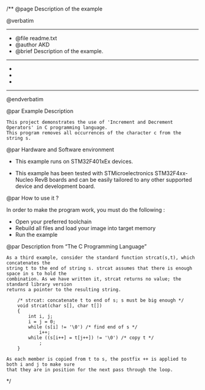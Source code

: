 /**
  @page Description of the example
  
  @verbatim
  ******************************************************************************
  * @file    readme.txt 
  * @author  AKD
  * @brief   Description of the example.
  ******************************************************************************
  *
  *
  *
  ******************************************************************************
  @endverbatim

@par Example Description

	This project demonstrates the use of 'Increment and Decrement Operators' in C programming language.
	This program removes all occurrences of the character c from the string s.
	

@par Hardware and Software environment  

  - This example runs on STM32F401xEx devices.
    
  - This example has been tested with STMicroelectronics STM32F4xx-Nucleo RevB 
    boards and can be easily tailored to any other supported device 
    and development board.

@par How to use it ? 

In order to make the program work, you must do the following :
 - Open your preferred toolchain 
 - Rebuild all files and load your image into target memory
 - Run the example

@par Description from “The C Programming Language” 

	As a third example, consider the standard function strcat(s,t), which concatenates the
	string t to the end of string s. strcat assumes that there is enough space in s to hold the
	combination. As we have written it, strcat returns no value; the standard library version
	returns a pointer to the resulting string.
	
		/* strcat: concatenate t to end of s; s must be big enough */
		void strcat(char s[], char t[])
		{
			int i, j;
			i = j = 0;
			while (s[i] != '\0') /* find end of s */
				i++;
			while ((s[i++] = t[j++]) != '\0') /* copy t */
				;
		}
		
	As each member is copied from t to s, the postfix ++ is applied to both i and j to make sure
	that they are in position for the next pass through the loop.
 */
